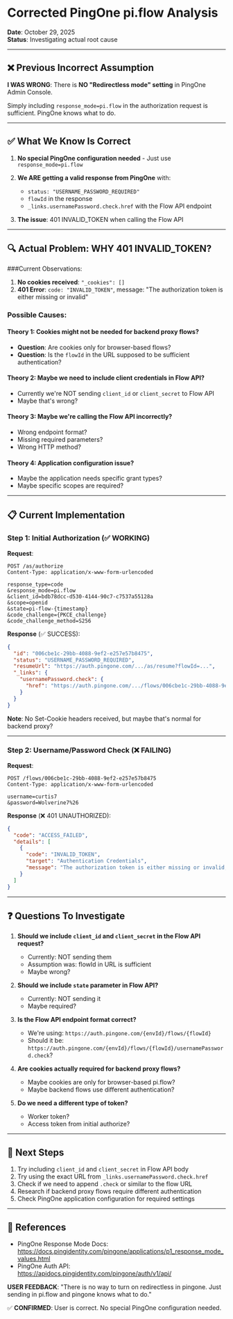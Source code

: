 # Corrected PingOne pi.flow Analysis

**Date**: October 29, 2025  
**Status**: Investigating actual root cause

---

## ❌ Previous Incorrect Assumption

**I WAS WRONG**: There is **NO "Redirectless mode" setting** in PingOne Admin Console.

Simply including `response_mode=pi.flow` in the authorization request is sufficient. PingOne knows what to do.

---

## ✅ What We Know Is Correct

1. **No special PingOne configuration needed** - Just use `response_mode=pi.flow`
2. **We ARE getting a valid response from PingOne** with:
   - `status: "USERNAME_PASSWORD_REQUIRED"`
   - `flowId` in the response
   - `_links.usernamePassword.check.href` with the Flow API endpoint

3. **The issue**: 401 INVALID_TOKEN when calling the Flow API

---

## 🔍 Actual Problem: WHY 401 INVALID_TOKEN?

###Current Observations:

1. **No cookies received**: `"_cookies": []`
2. **401 Error**: `code: "INVALID_TOKEN"`, message: "The authorization token is either missing or invalid"

### Possible Causes:

#### Theory 1: Cookies might not be needed for backend proxy flows?
- **Question**: Are cookies only for browser-based flows?
- **Question**: Is the `flowId` in the URL supposed to be sufficient authentication?

#### Theory 2: Maybe we need to include client credentials in Flow API?
- Currently we're NOT sending `client_id` or `client_secret` to Flow API
- Maybe that's wrong?

#### Theory 3: Maybe we're calling the Flow API incorrectly?
- Wrong endpoint format?
- Missing required parameters?
- Wrong HTTP method?

#### Theory 4: Application configuration issue?
- Maybe the application needs specific grant types?
- Maybe specific scopes are required?

---

## 📋 Current Implementation

### Step 1: Initial Authorization (✅ WORKING)

**Request**:
```http
POST /as/authorize
Content-Type: application/x-www-form-urlencoded

response_type=code
&response_mode=pi.flow
&client_id=bdb78dcc-d530-4144-90c7-c7537a55128a
&scope=openid
&state=pi-flow-{timestamp}
&code_challenge={PKCE_challenge}
&code_challenge_method=S256
```

**Response** (✅ SUCCESS):
```json
{
  "id": "006cbe1c-29bb-4088-9ef2-e257e57b8475",
  "status": "USERNAME_PASSWORD_REQUIRED",
  "resumeUrl": "https://auth.pingone.com/.../as/resume?flowId=...",
  "_links": {
    "usernamePassword.check": {
      "href": "https://auth.pingone.com/.../flows/006cbe1c-29bb-4088-9ef2-e257e57b8475"
    }
  }
}
```

**Note**: No Set-Cookie headers received, but maybe that's normal for backend proxy?

---

### Step 2: Username/Password Check (❌ FAILING)

**Request**:
```http
POST /flows/006cbe1c-29bb-4088-9ef2-e257e57b8475
Content-Type: application/x-www-form-urlencoded

username=curtis7
&password=Wolverine7%26
```

**Response** (❌ 401 UNAUTHORIZED):
```json
{
  "code": "ACCESS_FAILED",
  "details": [
    {
      "code": "INVALID_TOKEN",
      "target": "Authentication Credentials",
      "message": "The authorization token is either missing or invalid, or it has expired."
    }
  ]
}
```

---

## ❓ Questions To Investigate

1. **Should we include `client_id` and `client_secret` in the Flow API request?**
   - Currently: NOT sending them
   - Assumption was: flowId in URL is sufficient
   - Maybe wrong?

2. **Should we include `state` parameter in Flow API?**
   - Currently: NOT sending it
   - Maybe required?

3. **Is the Flow API endpoint format correct?**
   - We're using: `https://auth.pingone.com/{envId}/flows/{flowId}`
   - Should it be: `https://auth.pingone.com/{envId}/flows/{flowId}/usernamePassword.check`?
   
4. **Are cookies actually required for backend proxy flows?**
   - Maybe cookies are only for browser-based pi.flow?
   - Maybe backend flows use different authentication?

5. **Do we need a different type of token?**
   - Worker token?
   - Access token from initial authorize?

---

## 🧪 Next Steps

1. Try including `client_id` and `client_secret` in Flow API body
2. Try using the exact URL from `_links.usernamePassword.check.href`
3. Check if we need to append `.check` or similar to the flow URL
4. Research if backend proxy flows require different authentication
5. Check PingOne application configuration for required settings

---

## 📖 References

- PingOne Response Mode Docs: https://docs.pingidentity.com/pingone/applications/p1_response_mode_values.html
- PingOne Auth API: https://apidocs.pingidentity.com/pingone/auth/v1/api/

**USER FEEDBACK**: "There is no way to turn on redirectless in pingone. Just sending in pi.flow and pingone knows what to do."

✅ **CONFIRMED**: User is correct. No special PingOne configuration needed.


